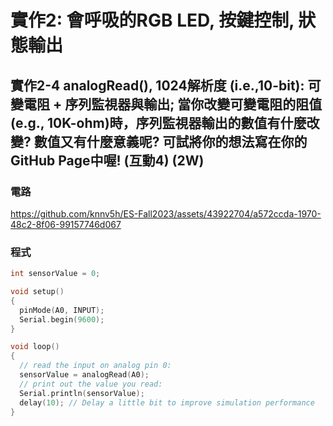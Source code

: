 # 實作2: 會呼吸的RGB LED,  按鍵控制, 狀態輸出

## 實作2-4 analogRead(), 1024解析度 (i.e.,10-bit): 可變電阻 + 序列監視器與輸出; 當你改變可變電阻的阻值(e.g., 10K-ohm)時，序列監視器輸出的數值有什麼改變? 數值又有什麼意義呢? 可試將你的想法寫在你的GitHub Page中喔! (互動4) (2W)

### 電路

https://github.com/knnv5h/ES-Fall2023/assets/43922704/a572ccda-1970-48c2-8f06-99157746d067

### 程式
```C
int sensorValue = 0;

void setup()
{
  pinMode(A0, INPUT);
  Serial.begin(9600);
}

void loop()
{
  // read the input on analog pin 0:
  sensorValue = analogRead(A0);
  // print out the value you read:
  Serial.println(sensorValue);
  delay(10); // Delay a little bit to improve simulation performance
}
```
